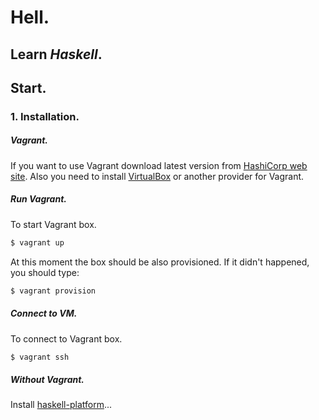 # Hell.
## Learn *Haskell*.

## Start.
### 1. Installation.

##### Vagrant.
    
If you want to use Vagrant download latest version from [HashiCorp web site](https://www.vagrantup.com/).
Also you need to install [VirtualBox](https://www.virtualbox.org/wiki/Downloads) or another provider for Vagrant.


##### Run Vagrant.

To start Vagrant box.
```bash
$ vagrant up
```

At this moment the  box should be also provisioned. If it didn't happened, you should type:
```bash
$ vagrant provision
```

##### Connect to VM.

To connect to Vagrant box.

```bash
$ vagrant ssh
```

##### Without Vagrant.

Install [haskell-platform](https://www.haskell.org/platform/)...